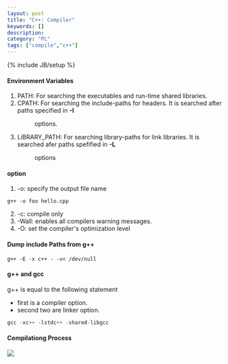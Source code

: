 ```yaml
--- 
layout: post 
title: "C++: Compiler" 
keywords: [] 
description: 
category: "PL"
tags: ["compile","c++"] 
--- 
```

{% include JB/setup %}


#### Environment Variables
1. PATH: For searching the executables and run-time shared libraries.
2. CPATH: For searching the include-paths for headers. It is searched after
   paths specified in **-I<dir>** options.
3. LiBRARY_PATH: For searching library-paths for link libraries. It is searched
   afer paths spefified in **-L<dir>** options

#### option
1. -o: specify the output file name 

```shell
g++ -o foo hello.cpp
````
2. -c: compile only
3. -Wall: enables all compilers warning messages.
4. -O: set the compiler's optimization level

#### Dump include Paths from g++
```shell
g++ -E -x c++ - -v< /dev/null
```


#### g++ and gcc
g++ is equal to the following statement
- first is a compiler option.
- second two are linker option.

```cpp
gcc -xc++ -lstdc++ -shared-libgcc
```

#### Compilationg Process
<img src="{{IMAGE_PATH}}/gcc-compilation-process.png">


